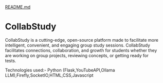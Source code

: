 [README.md](https://github.com/user-attachments/files/22027748/README.md)
# CollabStudy

CollabStudy is a cutting-edge, open-source platform made to facilitate more intelligent, convenient, and engaging group study sessions.  CollabStudy facilitates connections, collaboration, and growth for students whether they are working on group projects, reviewing concepts, or getting ready for tests.

Technologies used:-
Python (Flask,YouTubeAPI,Ollama LLM),Firefly,SocketIO,HTML,CSS,Javascript
